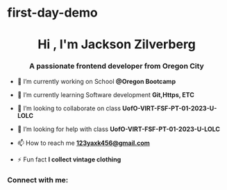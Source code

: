 # first-day-demo
<h1 align="center">Hi , I'm Jackson Zilverberg</h1>
<h3 align="center">A passionate frontend developer from Oregon City</h3>

- 🔭 I’m currently working on School **@Oregon Bootcamp**

- 🌱 I’m currently learning Software development **Git,Https, ETC**

- 👯 I’m looking to collaborate on class **UofO-VIRT-FSF-PT-01-2023-U-LOLC**

- 🤝 I’m looking for help with class **UofO-VIRT-FSF-PT-01-2023-U-LOLC**

- 📫 How to reach me **123yaxk456@gmail.com**

- ⚡ Fun fact **I collect vintage clothing**

<h3 align="left">Connect with me:</h3>
<p align="left">
</p>
